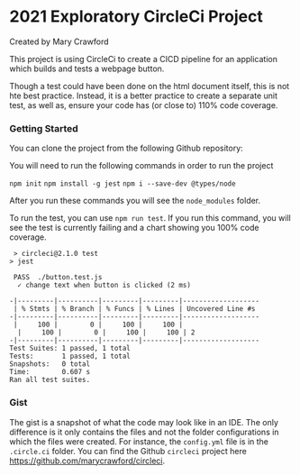 # 2021 Exploratory CircleCi Project 
Created by Mary Crawford

This project is using CircleCi to create a CICD pipeline for an application which builds and tests a webpage button.  

Though a test could have been done on the html document itself, this is not hte best practice.  Instead, it is a better practice to create a separate unit test, as well as, ensure your code has (or close to) 110% code coverage.


### Getting Started

You can clone the project from the following Github repository:

You will need to run the following commands in order to run the project

`npm init`
`npm install -g jest`
`npm i --save-dev @types/node`

After you run these commands you will see the `node_modules` folder.

To run the test, you can use `npm run test`.  If you run this command, you will see the test is currently failing and a chart showing you 100% code coverage.

```
 > circleci@2.1.0 test
> jest

 PASS  ./button.test.js
  ✓ change text when button is clicked (2 ms)

-|---------|----------|---------|---------|-------------------
 | % Stmts | % Branch | % Funcs | % Lines | Uncovered Line #s 
-|---------|----------|---------|---------|-------------------
 |     100 |        0 |     100 |     100 |                   
  |     100 |        0 |     100 |     100 | 2                 
-|---------|----------|---------|---------|-------------------
Test Suites: 1 passed, 1 total
Tests:       1 passed, 1 total
Snapshots:   0 total
Time:        0.607 s
Ran all test suites.
```



### Gist
The gist is a snapshot of what the code may look like in an IDE.  The only difference is it only contains the files and not the folder configurations in which the files were created.  For instance, the `config.yml` file is in the `.circle.ci` folder.  You can find the Github `circleci` project here https://github.com/marycrawford/circleci.